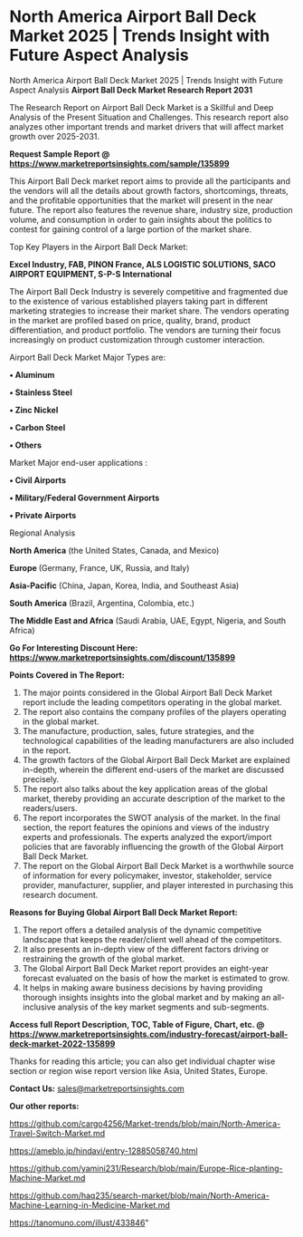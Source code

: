 # North America Airport Ball Deck Market 2025 | Trends Insight with Future Aspect Analysis
North America Airport Ball Deck Market 2025 | Trends Insight with Future Aspect Analysis
<strong>Airport Ball Deck Market Research Report 2031</strong>

The Research Report on Airport Ball Deck Market is a Skillful and Deep Analysis of the Present Situation and Challenges. This research report also analyzes other important trends and market drivers that will affect market growth over 2025-2031.

<strong>Request Sample Report @ <a href=https://www.marketreportsinsights.com/sample/135899>https://www.marketreportsinsights.com/sample/135899</a></strong>

This Airport Ball Deck market report aims to provide all the participants and the vendors will all the details about growth factors, shortcomings, threats, and the profitable opportunities that the market will present in the near future. The report also features the revenue share, industry size, production volume, and consumption in order to gain insights about the politics to contest for gaining control of a large portion of the market share.

Top Key Players in the Airport Ball Deck Market:

<strong>Excel Industry, FAB, PINON France, ALS LOGISTIC SOLUTIONS, SACO AIRPORT EQUIPMENT, S-P-S International</strong>

The Airport Ball Deck Industry is severely competitive and fragmented due to the existence of various established players taking part in different marketing strategies to increase their market share. The vendors operating in the market are profiled based on price, quality, brand, product differentiation, and product portfolio. The vendors are turning their focus increasingly on product customization through customer interaction.

Airport Ball Deck Market Major Types are:

<strong>• Aluminum

• Stainless Steel

• Zinc Nickel

• Carbon Steel

• Others</strong>

Market Major end-user applications :

<strong>• Civil Airports

• Military/Federal Government Airports

• Private Airports</strong>

Regional Analysis

</u><strong><b>North America</b></strong> (the United States, Canada, and Mexico)

<strong><b>Europe </b></strong>(Germany, France, UK, Russia, and Italy)

<strong><b>Asia-Pacific</b></strong> (China, Japan, Korea, India, and Southeast Asia)

<strong><b>South America</b></strong> (Brazil, Argentina, Colombia, etc.)

<strong><b>The Middle East and Africa</b></strong> (Saudi Arabia, UAE, Egypt, Nigeria, and South Africa)

<strong>Go For Interesting Discount Here: <a href=https://www.marketreportsinsights.com/discount/135899>https://www.marketreportsinsights.com/discount/135899</a></strong>

<strong>Points Covered in The Report:</strong>
<ol>
  <li>The major points considered in the Global Airport Ball Deck Market report include the leading competitors operating in the global market.</li>
  <li>The report also contains the company profiles of the players operating in the global market.</li>
  <li>The manufacture, production, sales, future strategies, and the technological capabilities of the leading manufacturers are also included in the report.</li>
  <li>The growth factors of the Global Airport Ball Deck Market are explained in-depth, wherein the different end-users of the market are discussed precisely.</li>
  <li>The report also talks about the key application areas of the global market, thereby providing an accurate description of the market to the readers/users.</li>
  <li>The report incorporates the SWOT analysis of the market. In the final section, the report features the opinions and views of the industry experts and professionals. The experts analyzed the export/import policies that are favorably influencing the growth of the Global Airport Ball Deck Market.</li>
  <li>The report on the Global Airport Ball Deck Market is a worthwhile source of information for every policymaker, investor, stakeholder, service provider, manufacturer, supplier, and player interested in purchasing this research document.</li>
</ol>
<strong>Reasons for Buying Global Airport Ball Deck Market Report:</strong>

<ol>
  <li>The report offers a detailed analysis of the dynamic competitive landscape that keeps the reader/client well ahead of the competitors.</li>
  <li>It also presents an in-depth view of the different factors driving or restraining the growth of the global market.</li>
  <li>The Global Airport Ball Deck Market report provides an eight-year forecast evaluated on the basis of how the market is estimated to grow.</li>
  <li>It helps in making aware business decisions by having providing thorough insights insights into the global market and by making an all-inclusive analysis of the key market segments and sub-segments.</li>
</ol>
<strong>Access full Report Description, TOC, Table of Figure, Chart, etc. @ <a href=https://www.marketreportsinsights.com/industry-forecast/airport-ball-deck-market-2022-135899>https://www.marketreportsinsights.com/industry-forecast/airport-ball-deck-market-2022-135899</a></strong>


Thanks for reading this article; you can also get individual chapter wise section or region wise report version like Asia, United States, Europe.

<strong>Contact Us:</strong>
sales@marketreportsinsights.com

<strong>Our other reports:</strong>

<a href=https://github.com/cargo4256/Market-trends/blob/main/North-America-Travel-Switch-Market.md>https://github.com/cargo4256/Market-trends/blob/main/North-America-Travel-Switch-Market.md</a>

<a href=https://ameblo.jp/hindavi/entry-12885058740.html>https://ameblo.jp/hindavi/entry-12885058740.html</a>

<a href=https://github.com/yamini231/Research/blob/main/Europe-Rice-planting-Machine-Market.md>https://github.com/yamini231/Research/blob/main/Europe-Rice-planting-Machine-Market.md</a>

<a href=https://github.com/haq235/search-market/blob/main/North-America-Machine-Learning-in-Medicine-Market.md>https://github.com/haq235/search-market/blob/main/North-America-Machine-Learning-in-Medicine-Market.md</a>

<a href=https://tanomuno.com/illust/433846>https://tanomuno.com/illust/433846</a>"
